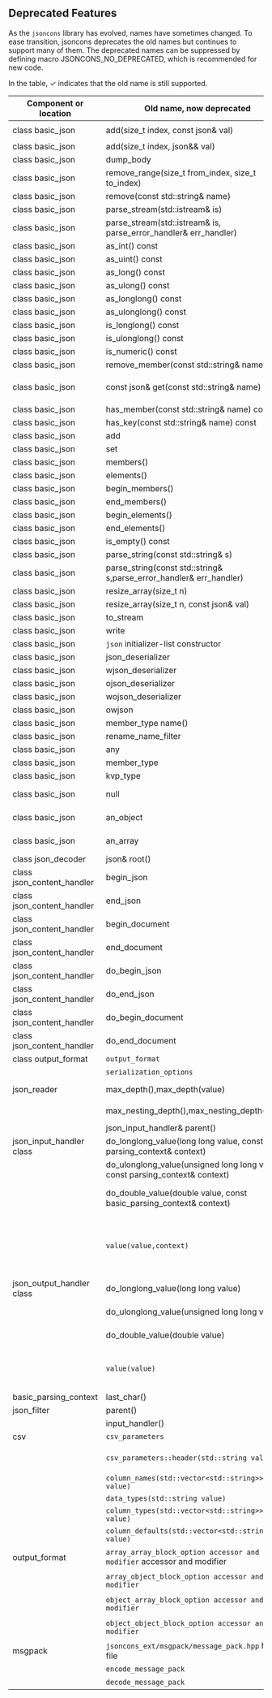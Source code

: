 ## Deprecated Features

As the `jsoncons` library has evolved, names have sometimes changed. To ease transition, jsoncons deprecates the old names but continues to support many of them. The deprecated names can be suppressed by defining macro JSONCONS_NO_DEPRECATED, which is recommended for new code.

In the table, <em>&#x2713;</em> indicates that the old name is still supported.

Component or location|Old name, now deprecated|<em>&#x2713;</em>|New name
--------|-----------|--------------|------------------------
class basic_json|add(size_t index, const json& val)|<em>&#x2713;</em>|`push_back(array_iterator pos, const json& val)`
class basic_json|add(size_t index, json&& val)|<em>&#x2713;</em>|`push_back(array_iterator pos, json&& val)`
class basic_json|dump_body|<em>&#x2713;</em>|`dump`
class basic_json|remove_range(size_t from_index, size_t to_index)|<em>&#x2713;</em>|`erase(array_iterator first, array_iterator last)`
class basic_json|remove(const std::string& name)|<em>&#x2713;</em>|`erase(const string_view_type& name)`
class basic_json|parse_stream(std::istream& is)|<em>&#x2713;</em>|`parse(std::istream& is)`
class basic_json|parse_stream(std::istream& is, parse_error_handler& err_handler)|<em>&#x2713;</em>|`parse(std::istream& is, parse_error_handler& err_handler)`
class basic_json|as_int() const|<em>&#x2713;</em>|`as<int>`
class basic_json|as_uint() const|<em>&#x2713;</em>|`as<unsigned int>`
class basic_json|as_long() const|<em>&#x2713;</em>|`as<long>`
class basic_json|as_ulong() const|<em>&#x2713;</em>|`as<unsigned long>`
class basic_json|as_longlong() const|<em>&#x2713;</em>|`as<long long>`
class basic_json|as_ulonglong() const|<em>&#x2713;</em>|`as<unsigned long long>`
class basic_json|is_longlong() const|<em>&#x2713;</em>|is<long long>()
class basic_json|is_ulonglong() const|<em>&#x2713;</em>|is<unsigned long long>()
class basic_json|is_numeric() const|<em>&#x2713;</em>|`is_number()`
class basic_json|remove_member(const std::string& name)|<em>&#x2713;</em>|erase(const string_view_type& name)
class basic_json|const json& get(const std::string& name) const|<em>&#x2713;</em>|Use const json get(const std::string& name, T default_val) const with default `json::null_type()`
class basic_json|has_member(const std::string& name) const|<em>&#x2713;</em>|Use `contains(const string_view_type& name)`
class basic_json|has_key(const std::string& name) const|<em>&#x2713;</em>|Use `contains(const string_view_type& name)`
class basic_json|add|<em>&#x2713;</em>|Use `push_back`
class basic_json|set|<em>&#x2713;</em>|Use `insert_or_assign`
class basic_json|members()|<em>&#x2713;</em>|Use object_range()
class basic_json|elements()|<em>&#x2713;</em>|Use array_range()
class basic_json|begin_members()|<em>&#x2713;</em>|Use object_range().begin()
class basic_json|end_members()|<em>&#x2713;</em>|Use object_range().end()
class basic_json|begin_elements()|<em>&#x2713;</em>|Use array_range().begin()
class basic_json|end_elements()|<em>&#x2713;</em>|Use array_range().end()
class basic_json|is_empty() const|<em>&#x2713;</em>|Use `empty()`
class basic_json|parse_string(const std::string& s)|<em>&#x2713;</em>|parse(const std::string& s)
class basic_json|parse_string(const std::string& s,parse_error_handler& err_handler)|<em>&#x2713;</em>|Use parse(const std::string& s,parse_error_handler& err_handler)
class basic_json|resize_array(size_t n)|<em>&#x2713;</em>|resize(size_t n)
class basic_json|resize_array(size_t n, const json& val)|<em>&#x2713;</em>|Use resize(size_t n, const json& val)
class basic_json|to_stream|<em>&#x2713;</em>|Use dump
class basic_json|write|<em>&#x2713;</em>|Use dump
class basic_json|`json` initializer-list constructor||Construct from `json::array` with initializer-list
class basic_json|json_deserializer|<em>&#x2713;</em>|Use json_decoder<json>`
class basic_json|wjson_deserializer|<em>&#x2713;</em>|Use `json_decoder<wjson>`
class basic_json|ojson_deserializer|<em>&#x2713;</em>|Use `json_decoder<ojson>`
class basic_json|wojson_deserializer|<em>&#x2713;</em>|Use `json_decoder<wojson>`
class basic_json|owjson|<em>&#x2713;</em>|Use wojson`
class basic_json|member_type name()|<em>&#x2713;</em>|Use key()
class basic_json|rename_name_filter|<em>&#x2713;</em>|Use rename_object_member_filter`
class basic_json|any||typdef removed
class basic_json|member_type|<em>&#x2713;</em>|Use key_value_pair_type
class basic_json|kvp_type|<em>&#x2713;</em>|Use key_value_pair_type
class basic_json|null||Constant removed. Use static member function `json::null()`
class basic_json|an_object||Constant removed. Use the default constructor `json()` instead.
class basic_json|an_array||Constant removed. Use assignment to `json::array()` or `json::make_array()` instead.
class json_decoder|json& root()|<em>&#x2713;</em>|json get_result()
class json_content_handler|begin_json|<em>&#x2713;</em>|Remove
class json_content_handler|end_json|<em>&#x2713;</em>|`flush`
class json_content_handler|begin_document|<em>&#x2713;</em>|Remove
class json_content_handler|end_document|<em>&#x2713;</em>|`flush`
class json_content_handler|do_begin_json||Remove
class json_content_handler|do_end_json||Remove
class json_content_handler|do_begin_document||Remove
class json_content_handler|do_end_document||Remove
class output_format|`output_format`|<em>&#x2713;</em>|`json_serializing_options`
&#160;|`serialization_options`|<em>&#x2713;</em>|Use `json_serializing_options`
json_reader|max_depth(),max_depth(value)|<em>&#x2713;</em>|Use `json_serializing_options::max_nesting_depth`
&#160;|max_nesting_depth(),max_nesting_depth(value)|<em>&#x2713;</em>|Use `json_serializing_options::max_nesting_depth`
&#160;|json_input_handler& parent()|<em>&#x2713;</em>|Use json_input_handler& input_handler()
json_input_handler class|do_longlong_value(long long value, const parsing_context& context)||Override do_integer_value(int64_t value, const parsing_context& context)
&#160;|do_ulonglong_value(unsigned long long value, const parsing_context& context)||Removed, override do_uinteger_value(uint64_t value, const parsing_context& context)
&#160;|do_double_value(double value, const basic_parsing_context<CharT>& context)||Removed, override do_double_value(double value, uint8_t precision, const basic_parsing_context<CharT>& context)
&#160;|`value(value,context)`|<em>&#x2713;</em>|Use `string_value(value,context)`, `integer_value(value,context)`, `uinteger_value(value,context)`, `double_value(value,precision,context)`, `bool_value(value,context)`, `null_value(context)`
json_output_handler class|do_longlong_value(long long value)||Removed, override do_integer_value(int64_t value)
&#160;|do_ulonglong_value(unsigned long long value)||Removed, override do_uinteger_value(uint64_t value)
&#160;|do_double_value(double value)||Removed, override do_double_value(double value, uint8_t precision)
&#160;|`value(value)`|<em>&#x2713;</em>|Use `string_value(value)`, `integer_value(value)`, `uinteger_value(value)`, `double_value(value,precision=0)`, `bool_value(value)`, `null_value(context)`
basic_parsing_context|last_char()|<em>&#x2713;</em>|Use current_char()
json_filter|parent()|<em>&#x2713;</em>|Use downstream_handler()
&#160;|input_handler()|<em>&#x2713;</em>|Use downstream_handler()
csv|`csv_parameters`||Use `csv_serializing_options`
&#160;|`csv_parameters::header(std::string value)`|&#160;|Use `csv_serializing_options::column_names(const std::string& value)`
&#160;|`column_names(std::vector<std::string>> value)`|<em>&#x2713;</em>|Use `column_names(const std::string& value)`
&#160;|`data_types(std::string value)`||Use `column_types(const std::string& value)`
&#160;|`column_types(std::vector<std::string>> value)`|<em>&#x2713;</em>|Use `column_types(const std::string& value)`
&#160;|`column_defaults(std::vector<std::string>> value)`|<em>&#x2713;</em>|Use `column_defaults(const std::string& value)`
output_format|`array_array_block_option accessor and modifier` accessor and modifier|<em>&#x2713;</em>|Use `array_array_split_lines` accessor and modifier
&#160;|`array_object_block_option accessor and modifier`|<em>&#x2713;</em>|Use `array_object_split_lines` accessor and modifier
&#160;|`object_array_block_option accessor and modifier`|<em>&#x2713;</em>|Use `object_array_split_lines` accessor and modifier
&#160;|`object_object_block_option accessor and modifier`|<em>&#x2713;</em>|Use `object_object_split_lines` accessor and modifier
msgpack|`jsoncons_ext/msgpack/message_pack.hpp` header file|<em>&#x2713;</em>|Use `jsoncons_ext/msgpack/msgpack.hpp`
&#160;|`encode_message_pack`|<em>&#x2713;</em>|Use `encode_msgpack`
&#160;|`decode_message_pack`|<em>&#x2713;</em>|Use `decode_msgpack`

